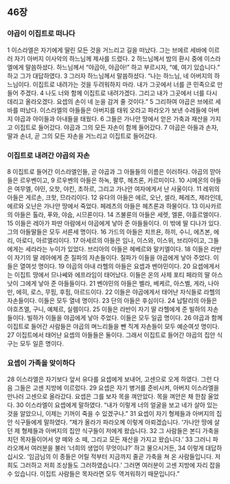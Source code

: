 ## 46장
### 야곱이 이집트로 떠나다
1 이스라엘은 자기에게 딸린 모든 것을 거느리고 길을 떠났다. 그는 브에르 세바에 이르러 자기 아버지 이사악의 하느님께 제사를 드렸다.
2 하느님께서 밤의 환시 중에 이스라엘에게 말씀하셨다. 하느님께서 “야곱아, 야곱아!” 하고 부르시자, “예, 여기 있습니다.” 하고 그가 대답하였다.
3 그러자 하느님께서 말씀하셨다. “나는 하느님, 네 아버지의 하느님이다. 이집트로 내려가는 것을 두려워하지 마라. 내가 그곳에서 너를 큰 민족으로 만들어 주겠다.
4 나도 너와 함께 이집트로 내려가겠다. 그리고 내가 그곳에서 너를 다시 데리고 올라오겠다. 요셉의 손이 네 눈을 감겨 줄 것이다.”
5 그리하여 야곱은 브에르 세바를 떠났다. 이스라엘의 아들들은 아버지를 태워 오라고 파라오가 보낸 수레들에 아버지 야곱과 아이들과 아내들을 태웠다.
6 그들은 가나안 땅에서 얻은 가축과 재산을 가지고 이집트로 들어갔다. 야곱과 그의 모든 자손이 함께 들어갔다.
7 야곱은 아들과 손자, 딸과 손녀, 곧 그의 모든 자손을 거느리고 이집트로 들어갔다.
### 이집트로 내려간 야곱의 자손
8 이집트로 들어간 이스라엘인들, 곧 야곱과 그 아들들의 이름은 이러하다. 야곱의 맏아들은 르우벤이고,
9 르우벤의 아들은 하녹, 팔루, 헤츠론, 카르미이다.
10 시메온의 아들은 여무엘, 야민, 오핫, 야킨, 초하르, 그리고 가나안 여자에게서 난 사울이다.
11 레위의 아들은 게르손, 크핫, 므라리이다.
12 유다의 아들은 에르, 오난, 셀라, 페레츠, 제라인데, 에르와 오난은 가나안 땅에서 죽었다. 페레츠의 아들은 헤츠론과 하물이다.
13 이사카르의 아들은 톨라, 푸와, 야숩, 시므론이다.
14 즈불룬의 아들은 세렛, 엘론, 야흘르엘이다.
15 이들은 레아가 파딴 아람에서 야곱에게 낳아 준 아들들이다. 이 밖에 딸 디나가 있다. 그의 아들딸들은 모두 서른세 명이다.
16 가드의 아들은 치프욘, 하끼, 수니, 에츠본, 에리, 아로디, 아르엘리이다.
17 아세르의 아들은 임나, 이스와, 이스위, 브리아이고, 그들에게는 세라라는 누이가 있었다. 브리아의 아들은 헤베르와 말키엘이다.
18 이들은 라반이 자기의 딸 레아에게 준 질파의 자손들이다. 질파가 이들을 야곱에게 낳아 주었다. 이들은 열여섯 명이다.
19 야곱의 아내 라헬의 아들은 요셉과 벤야민이다.
20 요셉에게서는 이집트 땅에서 므나쎄와 에프라임이 태어났다. 이들은 온의 사제 포티 페라의 딸 아스낫이 그에게 낳아 준 아들들이다.
21 벤야민의 아들은 벨라, 베케르, 아스벨, 게라, 나아만, 에히, 로스, 무핌, 후핌, 아르드이다.
22 이들은 야곱에게서 태어난 자식들로 라헬의 자손들이다. 이들은 모두 열네 명이다.
23 단의 아들은 후심이다.
24 납탈리의 아들은 야흐츠엘, 구니, 예체르, 실렘이다.
25 이들은 라반이 자기 딸 라헬에게 준 빌하의 자손들이다. 빌하가 이들을 야곱에게 낳아 주었다. 이들은 모두 일곱 명이다.
26 야곱과 함께 이집트로 들어간 사람들은 야곱의 며느리들을 뺀 직계 자손들이 모두 예순여섯 명이다.
27 이집트에서 태어난 요셉의 아들들은 둘이다. 그래서 이집트로 들어간 야곱의 집안 식구는 모두 일흔 명이다.
### 요셉이 가족을 맞이하다
28 이스라엘은 자기보다 앞서 유다를 요셉에게 보내어, 고센으로 오게 하였다. 그런 다음 그들은 고센 지방에 이르렀다.
29 요셉은 자기 병거를 준비시켜, 아버지 이스라엘을 만나러 고센으로 올라갔다. 요셉은 그를 보자 목을 껴안았다. 목을 껴안은 채 한참 울었다.
30 이스라엘이 요셉에게 말하였다. “내가 이렇게 너의 얼굴을 보고 네가 살아 있는 것을 알았으니, 이제는 기꺼이 죽을 수 있겠구나.”
31 요셉이 자기 형제들과 아버지의 집안 식구들에게 말하였다. “제가 올라가 파라오께 이렇게 아뢰겠습니다. ‘가나안 땅에 살던 제 형제들과 아버지의 집안 식구들이 저에게 왔습니다.
32 그 사람들은 본디 가축을 치던 목자들이어서 양 떼와 소 떼, 그리고 모든 재산을 가지고 왔습니다.’
33 그러니 파라오께서 여러분을 불러 ‘너희의 생업이 무엇이냐?’ 하고 물으시거든,
34 이렇게 대답하십시오. ‘임금님의 이 종들은 어릴 적부터 지금까지 줄곧 가축을 쳐 온 사람들입니다. 저희도 그러하고 저희 조상들도 그러하였습니다.’ 그러면 여러분이 고센 지방에 자리 잡을 수 있습니다. 이집트 사람들은 목자라면 모두 역겨워하기 때문입니다.”
